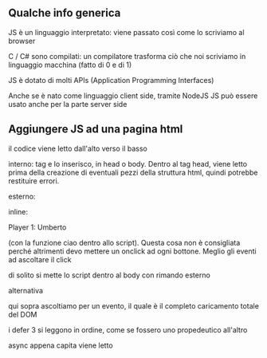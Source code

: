 ## Qualche info generica

JS è un linguaggio interpretato: viene passato così come lo scriviamo al browser

C / C# sono compilati: un compilatore trasforma ciò che noi scriviamo in linguaggio macchina (fatto di 0 e di 1)

JS è dotato di molti APIs (Application Programming Interfaces)

Anche se è nato come linguaggio client side, tramite NodeJS JS può essere usato anche per la parte server side

## Aggiungere JS ad una pagina html

il codice viene letto dall'alto verso il basso

interno: tag <script></script> e lo inserisco, in head o body. Dentro al tag head, viene letto prima della creazione di eventuali pezzi della struttura html, quindi potrebbe restituire errori.

esterno: <script src=""></script>

inline: <p onclick="ciao()">Player 1: Umberto</p> (con la funzione ciao dentro allo script).
Questa cosa non è consigliata perché altrimenti devo mettere un onclick ad ogni bottone. Meglio gli eventi ad ascoltare il click

di solito si mette lo script dentro al body con rimando esterno

alternativa

<script>
  document.addEventListener("DOMContentLoaded", function(){

  });
</script>

qui sopra ascoltiamo per un evento, il quale è il completo caricamento totale del DOM

i defer 3 si leggono in ordine, come se fossero uno propedeutico all'altro

<script src="" defer></script>
<script src="" defer></script>
<script src="" defer></script>

async appena capita viene letto

<script src="" async></script>
